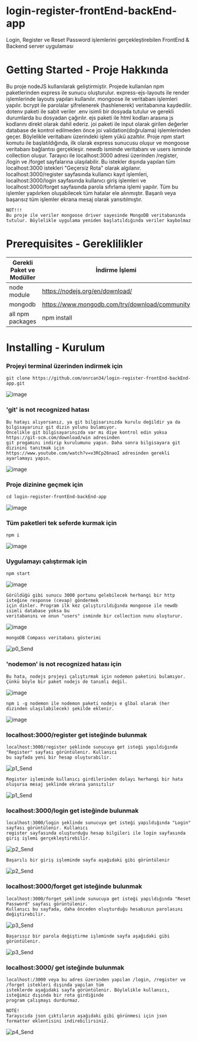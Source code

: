 # login-register-frontEnd-backEnd-app
Login, Register ve Reset Password işlemlerini gerçekleştirebilen FrontEnd & Backend server uygulaması

# Getting Started - Proje Hakkında
Bu proje nodeJS kullanılarak geliştirmiştir. Projede kullanılan npm paketlerinden express ile sunucu oluşturulur. express-ejs-layouts ile render işlemlerinde layouts yapıları kullanılır. mongoose ile veritabanı işlemleri yapılır. bcrypt ile parolalar şifrelenerek (hashlenerek) veritabanına kaydedilir. dotenv paketi ile sabit veriler .env isimli bir dosyada tutulur ve gerekli durumlarda bu dosyadan çağırılır. ejs paketi ile html kodları arasına js kodlarını direkt olarak dahil ederiz. joi paketi ile input olarak girilen değerler database de kontrol edilmeden önce joi validation(doğrulama) işlemlerinden geçer. Böylelikle veritabanı üzerindeki işlem yükü azaltılır. 
Proje npm start komutu ile başlatıldığında, ilk olarak express sunucusu oluşur ve mongoose veritabanı bağlantısı gerçekleşir. newdb isminde veritabanı ve users isminde collection oluşur. Tarayıcı ile localhost:3000 adresi üzerinden /register, /login ve /forget sayfalarına ulaşılabilir. Bu istekler dışında yapılan tüm localhost:3000 istekleri "Geçersiz Rota" olarak algılanır. localhost:3000/register sayfasında kullanıcı kayıt işlemleri, localhost:3000/login sayfasında kullanıcı giriş işlemleri ve localhost:3000/forget sayfasında parola sıfırlama işlemi yapılır. Tüm bu işlemler yapılırken oluşabilecek tüm hatalar ele alınmıştır. Başarılı veya başarısız tüm işlemler ekrana mesaj olarak yansıtılmıştır.  
```
NOT!!!
Bu proje ile veriler mongoose driver sayesinde MongoDB veritabanında tutulur. Böylelikle uygulama yeniden başlatıldığında veriler kaybolmaz
```

# Prerequisites - Gereklilikler
| Gerekli Paket ve Modüller | İndirme İşlemi |
| ------ | ------ |
| node module | https://nodejs.org/en/download/ |
| mongodb | https://www.mongodb.com/try/download/community |
| all npm packages | npm install |

# Installing - Kurulum

### Projeyi terminal üzerinden indirmek için
```
git clone https://github.com/onrcan34/login-register-frontEnd-backEnd-app.git
```
![image](https://user-images.githubusercontent.com/64845818/185812422-2781dd88-1bcb-4953-9095-d181f2712783.png)

### 'git' is not recognized hatası
```
Bu hatayı alıyorsanız, ya git bilgisarınızda kurulu değildir ya da bilgisayarınız git dizin yolunu bulamıyor.
Öncelikle git bilgisayarınızda var mı diye kontrol edin yoksa  https://git-scm.com/download/win adresinden 
git progamını indirip kurulumunu yapın. Daha sonra bilgisayara git dizinini tanıtmak için 
https://www.youtube.com/watch?v=v3RCp26naoI adresinden gerekli ayarlamayı yapın. 
```
![image](https://user-images.githubusercontent.com/64845818/185812974-9b9310f7-2210-4840-a0fd-50f4a3e847ff.png)


### Proje dizinine geçmek için
```
cd login-register-frontEnd-backEnd-app
```
![image](https://user-images.githubusercontent.com/64845818/185813021-0aef79bd-fd16-4df5-a500-e2c4788b2521.png)

### Tüm paketleri tek seferde kurmak için
```
npm i
```
![image](https://user-images.githubusercontent.com/64845818/185813196-ae4df9ef-f0c4-4926-8603-0a1b22c0ec79.png)

### Uygulamayı çalıştırmak için
```
npm start 
```
![image](https://user-images.githubusercontent.com/64845818/185813226-5278fd59-90df-4f77-9a1d-d31ec4fab6ac.png)

```
Görüldüğü gibi sunucu 3000 portunu gelebilecek herhangi bir http isteğine response (cevap) göndermek
için dinler. Program ilk kez çalıştırıldığında mongoose ile newdb isimli database yoksa bu 
veritabanını ve onun "users" isminde bir collection nunu oluşturur.
```

![image](https://user-images.githubusercontent.com/64845818/185813256-a2a2bd27-6e8d-46b6-8be4-c27e60c71f14.png)

```
mongoDB Compass veritabanı gösterimi 
```
![p0_Send](https://user-images.githubusercontent.com/64845818/183240884-3d736014-70f6-47c4-902f-93d6753caee1.png)


### 'nodemon' is not recognized hatası için
```
Bu hata, nodejs projeyi çalıştırmak için nodemon paketini bulamıyor. Çünkü böyle bir paket nodejs de tanımlı değil.
```

![image](https://user-images.githubusercontent.com/64845818/185813567-76609480-3650-4ae2-a88e-d1104fb997ca.png)

```
npm i -g nodemon ile nodemon paketi nodejs e glbal olarak (her dizinden ulaşılabilecek) şekilde eklenir.
```

![image](https://user-images.githubusercontent.com/64845818/185813659-cec38ae6-dde2-4c28-839e-c7a4a7c292a3.png)


### localhost:3000/register get isteğinde bulunmak
```
localhost:3000/register şeklinde sunucuya get isteği yapıldığında "Register" sayfası görüntülenir. Kullanıcı
bu sayfada yeni bir hesap oluşturabilir. 
```
![p1_Send](https://user-images.githubusercontent.com/64845818/183239143-9ff8cebd-8baf-4a20-b885-b96eb1597ac1.png)

```
Register işleminde kullanıcı girdilerinden dolayı herhangi bir hata oluşursa mesaj şeklinde ekrana yansıtılır
```

![p1_Send](https://user-images.githubusercontent.com/64845818/183239143-9ff8cebd-8baf-4a20-b885-b96eb1597ac1.png)


### localhost:3000/login get isteğinde bulunmak
```
localhost:3000/login şeklinde sunucuya get isteği yapıldığında "Login" sayfası görüntülenir. Kullanıcı
register sayfasında oluşturduğu hesap bilgileri ile login sayfasında giriş işlemi gerçekleştirebilir.
```
![p2_Send](https://user-images.githubusercontent.com/64845818/183239750-18cf1eed-c3b2-4d3f-993d-5670b2c20e17.png)

```
Başarılı bir giriş işleminde sayfa aşağıdaki gibi görüntülenir
```

![p2_Send](https://user-images.githubusercontent.com/64845818/183239750-18cf1eed-c3b2-4d3f-993d-5670b2c20e17.png)


### localhost:3000/forget get isteğinde bulunmak
```
localhost:3000/forget şeklinde sunucuya get isteği yapıldığında "Reset Password" sayfası görüntülenir. 
Kullanıcı bu sayfada, daha önceden oluşturduğu hesabının parolasını değiştirebilir.
```
![p3_Send](https://user-images.githubusercontent.com/64845818/183239761-1d926825-b027-44d5-8bbf-353d01744008.png)

```
Başarısız bir parola değiştirme işleminde sayfa aşağıdaki gibi görüntülenir.
```

![p3_Send](https://user-images.githubusercontent.com/64845818/183239761-1d926825-b027-44d5-8bbf-353d01744008.png)


### localhost:3000/ get isteğinde bulunmak
```
localhost:/3000 veya bu adres üzerinden yapılan /login, /register ve /forget istekleri dışında yapılan tüm
isteklerde aşağıdaki sayfa görüntülenir. Böylelikle kullanıcı, isteğimiz dışında bir rota girdiğinde 
program çalışmayı durdurmaz.

NOTE! 
Tarayıcıda json çıktıların aşağıdaki gibi görünmesi için json formatter eklentisini indirebilirsiniz.
```

![p4_Send](https://user-images.githubusercontent.com/64845818/183241584-ed2a3695-f255-4b08-b0e9-ddb3ea13a706.png)



